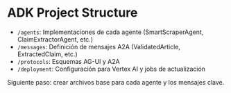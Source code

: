# ADK Project Structure

- `/agents`: Implementaciones de cada agente (SmartScraperAgent, ClaimExtractorAgent, etc.)
- `/messages`: Definición de mensajes A2A (ValidatedArticle, ExtractedClaim, etc.)
- `/protocols`: Esquemas AG-UI y A2A
- `/deployment`: Configuración para Vertex AI y jobs de actualización

Siguiente paso: crear archivos base para cada agente y los mensajes clave.
